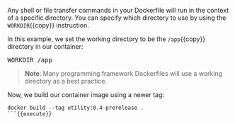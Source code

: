 Any shell or file transfer commands in your Dockerfile will run in the context of a specific directory. You can specify which directory to use by using the ``WORKDIR``{{copy}} instruction.

In this example, we set the working directory to be the ``/app``{{copy}} directory in our container:

<pre class="file" data-filename="Dockerfile" data-target="append">
WORKDIR /app
</pre>

> **Note**: Many programming framework Dockerfiles will use a working directory as a best practice.

Now, we build our container image using a newer tag:

```
docker build --tag utility:0.4-prerelease .
```{{execute}}